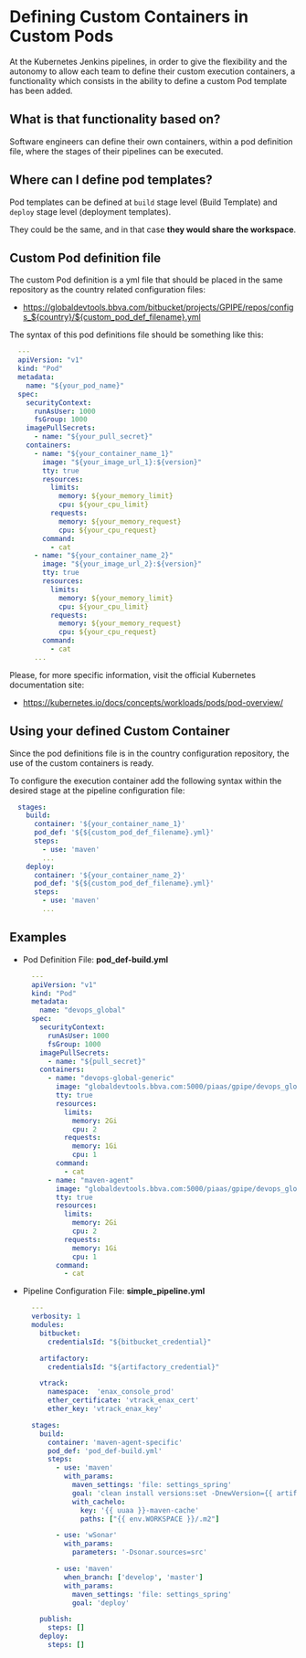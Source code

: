 # Defining Custom Containers in Custom Pods

At the Kubernetes Jenkins pipelines, in order to give the flexibility and the autonomy to allow each team to define their custom execution containers, a functionality which consists in the ability to define a custom Pod template has been added.

## What is that functionality based on?

Software engineers can define their own containers, within a pod definition file, where the stages of their pipelines can be executed.

## Where can I define pod templates?

Pod templates can be defined at `build` stage level (Build Template) and `deploy` stage level (deployment templates).

They could be the same, and in that case **they would share the workspace**.

## Custom Pod definition file

The custom Pod definition is a yml file that should be placed in the same repository as the country related configuration files:

  * https://globaldevtools.bbva.com/bitbucket/projects/GPIPE/repos/configs_${country}/${custom_pod_def_filename}.yml

The syntax of this pod definitions file should be something like this:

```yml
  ---
  apiVersion: "v1"
  kind: "Pod"
  metadata:
    name: "${your_pod_name}"
  spec:
    securityContext:
      runAsUser: 1000
      fsGroup: 1000
    imagePullSecrets:
      - name: "${your_pull_secret}"
    containers:
      - name: "${your_container_name_1}"
        image: "${your_image_url_1}:${version}"
        tty: true
        resources:
          limits:
            memory: ${your_memory_limit}
            cpu: ${your_cpu_limit}
          requests:
            memory: ${your_memory_request}
            cpu: ${your_cpu_request}
        command:
          - cat
      - name: "${your_container_name_2}"
        image: "${your_image_url_2}:${version}"
        tty: true
        resources:
          limits:
            memory: ${your_memory_limit}
            cpu: ${your_cpu_limit}
          requests:
            memory: ${your_memory_request}
            cpu: ${your_cpu_request}
        command:
          - cat
      ...
```

Please, for more specific information, visit the official Kubernetes documentation site:

  * https://kubernetes.io/docs/concepts/workloads/pods/pod-overview/

## Using your defined Custom Container

Since the pod definitions file is in the country configuration repository, the use of the custom containers is ready.

To configure the execution container add the following syntax within the desired stage at the pipeline configuration file:

```yml
  stages:
    build:
      container: '${your_container_name_1}'
      pod_def: '${${custom_pod_def_filename}.yml}'
      steps:
        - use: 'maven'
        ...
    deploy:
      container: '${your_container_name_2}'
      pod_def: '${${custom_pod_def_filename}.yml}'
      steps:
        - use: 'maven'
        ...
```


## Examples

  * Pod Definition File:
    **pod_def-build.yml**
    ```yml
      ---
      apiVersion: "v1"
      kind: "Pod"
      metadata:
        name: "devops_global"
      spec:
        securityContext:
          runAsUser: 1000
          fsGroup: 1000
        imagePullSecrets:
          - name: "${pull_secret}"
        containers:
          - name: "devops-global-generic"
            image: "globaldevtools.bbva.com:5000/piaas/gpipe/devops_global:latest"
            tty: true
            resources:
              limits:
                memory: 2Gi
                cpu: 2
              requests:
                memory: 1Gi
                cpu: 1
            command:
              - cat
          - name: "maven-agent"
            image: "globaldevtools.bbva.com:5000/piaas/gpipe/devops_global_maven:latest"
            tty: true
            resources:
              limits:
                memory: 2Gi
                cpu: 2
              requests:
                memory: 1Gi
                cpu: 1
            command:
              - cat
    ```
  
  * Pipeline Configuration File:
    **simple_pipeline.yml**
    ```yml
      ---
      verbosity: 1
      modules:
        bitbucket:
          credentialsId: "${bitbucket_credential}"

        artifactory:
          credentialsId: "${artifactory_credential}"

        vtrack:
          namespace:  'enax_console_prod'
          ether_certificate: 'vtrack_enax_cert'
          ether_key: 'vtrack_enax_key'

      stages:
        build:
          container: 'maven-agent-specific'
          pod_def: 'pod_def-build.yml'
          steps:
            - use: 'maven'
              with_params:
                maven_settings: 'file: settings_spring'
                goal: 'clean install versions:set -DnewVersion={{ artifact.version }}'
                with_cachelo:
                  key: '{{ uuaa }}-maven-cache'
                  paths: ["{{ env.WORKSPACE }}/.m2"]

            - use: 'wSonar'
              with_params:
                parameters: '-Dsonar.sources=src'

            - use: 'maven'
              when_branch: ['develop', 'master']
              with_params:
                maven_settings: 'file: settings_spring'
                goal: 'deploy'

        publish:
          steps: []
        deploy:
          steps: [] 
    ```
